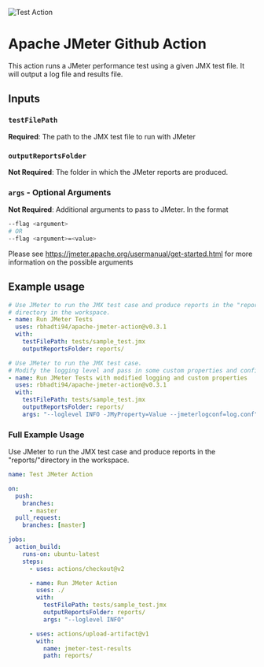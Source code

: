 ![Test Action](https://github.com/rbhadti94/apache-jmeter-action/workflows/Test%20Action/badge.svg)

# Apache JMeter Github Action

This action runs a JMeter performance test using a given JMX test file. It will output a log file and results file.

## Inputs

### `testFilePath`
**Required**: The path to the JMX test file to run with JMeter

### `outputReportsFolder`
**Not Required**: The folder in which the JMeter reports are produced.

### ```args``` - Optional Arguments
**Not Required**: Additional arguments to pass to JMeter. In the format

```bash
--flag <argument>
# OR
--flag <argument>=<value>
```

Please see https://jmeter.apache.org/usermanual/get-started.html for more information on the possible arguments

## Example usage
```yaml
# Use JMeter to run the JMX test case and produce reports in the "reports/"
# directory in the workspace.
- name: Run JMeter Tests
  uses: rbhadti94/apache-jmeter-action@v0.3.1
  with:
    testFilePath: tests/sample_test.jmx
    outputReportsFolder: reports/

# Use JMeter to run the JMX test case.
# Modify the logging level and pass in some custom properties and config
- name: Run JMeter Tests with modified logging and custom properties
  uses: rbhadti94/apache-jmeter-action@v0.3.1
  with:
    testFilePath: tests/sample_test.jmx
    outputReportsFolder: reports/
    args: "--loglevel INFO -JMyProperty=Value --jmeterlogconf=log.conf"
```

### Full Example Usage
Use JMeter to run the JMX test case and produce reports in the "reports/"directory in the workspace.

```yaml
name: Test JMeter Action

on:
  push:
    branches:
      - master
  pull_request:
    branches: [master]

jobs:
  action_build:
    runs-on: ubuntu-latest
    steps:
      - uses: actions/checkout@v2

      - name: Run JMeter Action
        uses: ./
        with:
          testFilePath: tests/sample_test.jmx
          outputReportsFolder: reports/
          args: "--loglevel INFO"

      - uses: actions/upload-artifact@v1
        with:
          name: jmeter-test-results
          path: reports/
```
